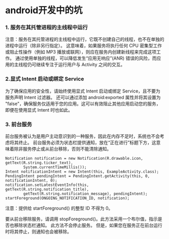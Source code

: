 # android开发中的坑
### 1. 服务在其托管进程的主线程中运行
注意：服务在其托管进程的主线程中运行，它既不创建自己的线程，也不在单独的进程中运行（除非另行指定）。 
这意味着，如果服务将执行任何 CPU 密集型工作或阻止性操作（例如 MP3 播放或联网），则应在服务内创建新线程来完成这项工作。
通过使用单独的线程，可以降低发生“应用无响应”(ANR) 错误的风险，而应用的主线程仍可继续专注于运行用户与 Activity 之间的交互。

### 2.显式 Intent 启动或绑定 Service
为了确保应用的安全性，请始终使用显式 Intent 启动或绑定 Service，且不要为服务声明 Intent 过滤器。
还可以通过添加 android:exported 属性并将其设置为 "false"，确保服务仅适用于您的应用。这可以有效阻止其他应用启动您的服务，即便在使用显式 Intent 时也如此。

### 3. 前台服务
前台服务被认为是用户主动意识到的一种服务，因此在内存不足时，系统也不会考虑将其终止。 
前台服务必须为状态栏提供通知，放在“正在进行”标题下方，这意味着除非服务停止或从前台移除，否则不能清除通知。

    Notification notification = new Notification(R.drawable.icon, getText(R.string.ticker_text),
            System.currentTimeMillis());
    Intent notificationIntent = new Intent(this, ExampleActivity.class);
    PendingIntent pendingIntent = PendingIntent.getActivity(this, 0, notificationIntent, 0);
    notification.setLatestEventInfo(this, getText(R.string.notification_title),
            getText(R.string.notification_message), pendingIntent);
    startForeground(ONGOING_NOTIFICATION_ID, notification);
 
注意：提供给 startForeground() 的整型 ID 不得为 0。

要从前台移除服务，请调用 stopForeground()。此方法采用一个布尔值，指示是否也移除状态栏通知。
此方法不会停止服务。 但是，如果您在服务正在前台运行时将其停止，则通知也会被移除。
